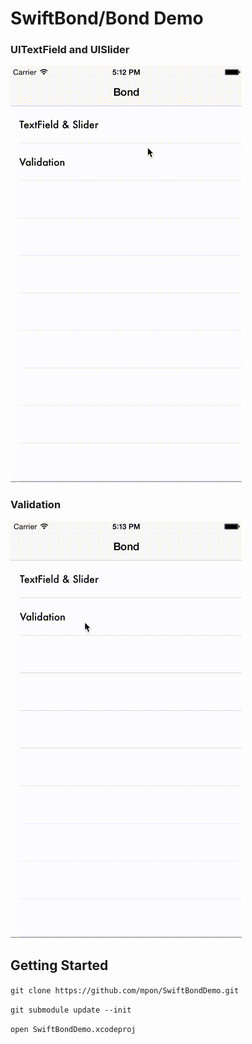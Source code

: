 SwiftBond/Bond Demo
=====

### UITextField and UISlider

![demo1](demo1.gif)

### Validation

![demo2](demo2.gif)


Getting Started
-----

`git clone https://github.com/mpon/SwiftBondDemo.git`

`git submodule update --init`

`open SwiftBondDemo.xcodeproj`

